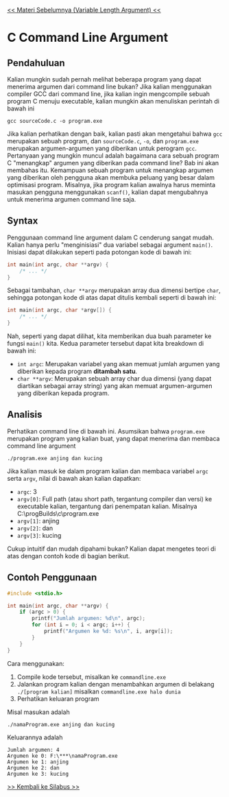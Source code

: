 [<< Materi Sebelumnya (Variable Length Argument) <<](2-VariableLengthArg.md)

# C Command Line Argument

## Pendahuluan

Kalian mungkin sudah pernah melihat beberapa program yang dapat menerima argumen dari command line bukan? Jika kalian menggunakan compiler GCC dari command line, jika kalian ingin mengcompile sebuah program C menuju executable, kalian mungkin akan menuliskan perintah di bawah ini

```
gcc sourceCode.c -o program.exe
```

Jika kalian perhatikan dengan baik, kalian pasti akan mengetahui bahwa `gcc` merupakan sebuah program, dan `sourceCode.c`, `-o`, dan `program.exe` merupakan argumen-argumen yang diberikan untuk perogram `gcc`. Pertanyaan yang mungkin muncul adalah bagaimana cara sebuah program C "menangkap" argumen yang diberikan pada command line? Bab ini akan membahas itu. Kemampuan sebuah program untuk menangkap argumen yang diberikan oleh pengguna akan membuka peluang yang besar dalam optimisasi program. Misalnya, jika program kalian awalnya harus meminta masukan pengguna menggunakan `scanf()`, kalian dapat mengubahnya untuk menerima argumen command line saja.

## Syntax

Penggunaan command line argument dalam C cenderung sangat mudah. Kalian hanya perlu "menginisiasi" dua variabel sebagai argument `main()`. Inisiasi dapat dilakukan seperti pada potongan kode di bawah ini:

```c
int main(int argc, char **argv) {
    /* ... */
}
```

Sebagai tambahan, `char **argv` merupakan array dua dimensi bertipe `char`, sehingga potongan kode di atas dapat ditulis kembali seperti di bawah ini:

```c
int main(int argc, char *argv[]) {
    /* ... */
}
```

Nah, seperti yang dapat dilihat, kita memberikan dua buah parameter ke fungsi `main()` kita. Kedua parameter tersebut dapat kita breakdown di bawah ini:

-   `int argc`: Merupakan variabel yang akan memuat jumlah argumen yang diberikan kepada program **ditambah satu**.
-   `char **argv`: Merupakan sebuah array char dua dimensi (yang dapat diartikan sebagai array string) yang akan memuat argumen-argumen yang diberikan kepada program.

## Analisis

Perhatikan command line di bawah ini. Asumsikan bahwa `program.exe` merupakan program yang kalian buat, yang dapat menerima dan membaca command line argument

```
./program.exe anjing dan kucing
```

Jika kalian masuk ke dalam program kalian dan membaca variabel `argc` serta `argv`, nilai di bawah akan kalian dapatkan:

-   `argc`: 3
-   `argv[0]`: Full path (atau short path, tergantung compiler dan versi) ke executable kalian, tergantung dari penempatan kalian. Misalnya C:\progBuilds\c\program.exe
-   `argv[1]`: anjing
-   `argv[2]`: dan
-   `argv[3]`: kucing

Cukup intuitif dan mudah dipahami bukan? Kalian dapat mengetes teori di atas dengan contoh kode di bagian berikut.

## Contoh Penggunaan

```c
#include <stdio.h>

int main(int argc, char **argv) {
    if (argc > 0) {
        printf("Jumlah argumen: %d\n", argc);
        for (int i = 0; i < argc; i++) {
            printf("Argumen ke %d: %s\n", i, argv[i]);
        }
    }
}
```

Cara menggunakan:

1. Compile kode tersebut, misalkan ke `commandline.exe`
2. Jalankan program kalian dengan menambahkan argumen di belakang `./[program kalian]` misalkan `commandline.exe halo dunia`
3. Perhatikan keluaran program

Misal masukan adalah

```
./namaProgram.exe anjing dan kucing
```

Keluarannya adalah

```
Jumlah argumen: 4
Argumen ke 0: F:\***\namaProgram.exe
Argumen ke 1: anjing
Argumen ke 2: dan
Argumen ke 3: kucing
```

[>> Kembali ke Silabus >>](../silabus.md)
